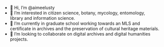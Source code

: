 - 👋 Hi, I’m @aimeelusty
- 👀 I’m interested in citizen science, botany, mycology, entomology, library and information science. 
- 🌱 I’m currently in graduate school working towards an MLS and certificate in archives and the preservation of cultural heritage materials.
- 💞️ I’m looking to collaborate on digital archives and digital humanities projects. 

<!---
aimeelusty/aimeelusty is a ✨ special ✨ repository because its `README.md` (this file) appears on your GitHub profile.
You can click the Preview link to take a look at your changes.
--->
